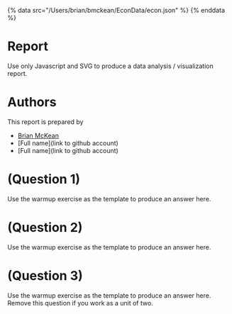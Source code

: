 {% data src="/Users/brian/bmckean/EconData/econ.json" %}
{% enddata %}
# Report

Use only Javascript and SVG to produce a data analysis / visualization report.

# Authors

This report is prepared by
* [Brian McKean](http://co-bri.github.io/book/hackathons/index.html)
* [Full name](link to github account)
* [Full name](link to github account)

<a name="top"/>
<div id="autonav"></div>

# (Question 1)

Use the warmup exercise as the template to produce an answer here.

# (Question 2)

Use the warmup exercise as the template to produce an answer here.

# (Question 3)

Use the warmup exercise as the template to produce an answer here. Remove this
question if you work as a unit of two.
